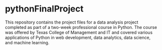 # pythonFinalProject
This repository contains the project files for a data analysis project completed as part of a two-week professional course in Python. The course was offered by Texas College of Management and IT and covered various applications of Python in web development, data analytics, data science, and machine learning.
